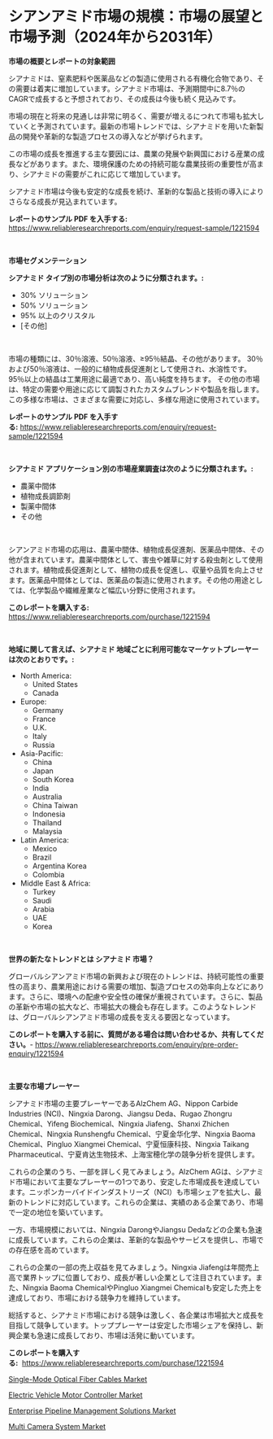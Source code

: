 <p><h1>シアンアミド市場の規模：市場の展望と市場予測（2024年から2031年）</h1></p><p><strong>市場の概要とレポートの対象範囲</strong></p>
<p><p>シアナミドは、窒素肥料や医薬品などの製造に使用される有機化合物であり、その需要は着実に増加しています。シアナミド市場は、予測期間中に8.7％のCAGRで成長すると予想されており、その成長は今後も続く見込みです。</p><p>市場の現在と将来の見通しは非常に明るく、需要が増えるにつれて市場も拡大していくと予測されています。最新の市場トレンドでは、シアナミドを用いた新製品の開発や革新的な製造プロセスの導入などが挙げられます。</p><p>この市場の成長を推進する主な要因には、農業の発展や新興国における産業の成長などがあります。また、環境保護のための持続可能な農業技術の重要性が高まり、シアナミドの需要がこれに応じて増加しています。</p><p>シアナミド市場は今後も安定的な成長を続け、革新的な製品と技術の導入によりさらなる成長が見込まれています。</p></p>
<p><strong>レポートのサンプル PDF を入手する:</strong> <a href="https://www.reliableresearchreports.com/enquiry/request-sample/1221594">https://www.reliableresearchreports.com/enquiry/request-sample/1221594</a></p>
<p>&nbsp;</p>
<p><strong>市場セグメンテーション</strong></p>
<p><strong>シアナミド タイプ別の市場分析は次のように分類されます。:</strong></p>
<p><ul><li>30% ソリューション</li><li>50% ソリューション</li><li>95% 以上のクリスタル</li><li>[その他]</li></ul></p>
<p>&nbsp;</p>
<p><p>市場の種類には、30％溶液、50％溶液、≥95％結晶、その他があります。 30％および50％溶液は、一般的に植物成長促進剤として使用され、水溶性です。 95％以上の結晶は工業用途に最適であり、高い純度を持ちます。 その他の市場は、特定の需要や用途に応じて調製されたカスタムブレンドや製品を指します。この多様な市場は、さまざまな需要に対応し、多様な用途に使用されています。</p></p>
<p><strong>レポートのサンプル PDF を入手する:</strong>&nbsp;<a href="https://www.reliableresearchreports.com/enquiry/request-sample/1221594">https://www.reliableresearchreports.com/enquiry/request-sample/1221594</a></p>
<p>&nbsp;</p>
<p><strong> シアナミド アプリケーション別の市場産業調査は次のように分類されます。:</strong></p>
<p><ul><li>農薬中間体</li><li>植物成長調節剤</li><li>製薬中間体</li><li>その他</li></ul></p>
<p>&nbsp;</p>
<p><p>シアンアミド市場の応用は、農薬中間体、植物成長促進剤、医薬品中間体、その他が含まれています。農薬中間体として、害虫や雑草に対する殺虫剤として使用されます。植物成長促進剤として、植物の成長を促進し、収量や品質を向上させます。医薬品中間体としては、医薬品の製造に使用されます。その他の用途としては、化学製品や繊維産業など幅広い分野に使用されます。</p></p>
<p><strong>このレポートを購入する:</strong>&nbsp; <a href="https://www.reliableresearchreports.com/purchase/1221594">https://www.reliableresearchreports.com/purchase/1221594</a></p>
<p>&nbsp;</p>
<p><strong>地域に関して言えば、シアナミド 地域ごとに利用可能なマーケットプレーヤーは次のとおりです。:</strong></p>
<p><ul>
    <li>
        North America:
        <ul>
            <li>United States</li>
            <li>Canada</li>
        </ul>
    </li>
    <li>
        Europe:
        <ul>
            <li>Germany</li>
            <li>France</li>
            <li>U.K.</li>
            <li>Italy</li>
            <li>Russia</li>
        </ul>
    </li>
    <li>
        Asia-Pacific:
        <ul>
            <li>China</li>
            <li>Japan</li>
            <li>South Korea</li>
            <li>India</li>
            <li>Australia</li>
            <li>China Taiwan</li>
            <li>Indonesia</li>
            <li>Thailand</li>
            <li>Malaysia</li>
        </ul>
    </li>
    <li>
        Latin America:
        <ul>
            <li>Mexico</li>
            <li>Brazil</li>
            <li>Argentina Korea</li>
            <li>Colombia</li>
        </ul>
    </li>
    <li>
        Middle East & Africa:
        <ul>
            <li>Turkey</li>
            <li>Saudi</li>
            <li>Arabia</li>
            <li>UAE</li>
            <li>Korea</li>
        </ul>
    </li>
    </ul></p>
<p>&nbsp;</p>
<p><strong>世界の新たなトレンドとは シアナミド 市場？</strong></p>
<p><p>グローバルシアンアミド市場の新興および現在のトレンドは、持続可能性の重要性の高まり、農業用途における需要の増加、製造プロセスの効率向上などにあります。さらに、環境への配慮や安全性の確保が重視されています。さらに、製品の革新や市場の拡大など、市場拡大の機会も存在します。このようなトレンドは、グローバルシアンアミド市場の成長を支える要因となっています。</p></p>
<p><strong>このレポートを購入する前に、質問がある場合は問い合わせるか、共有してください。</strong>- <a href="https://www.reliableresearchreports.com/enquiry/pre-order-enquiry/1221594">https://www.reliableresearchreports.com/enquiry/pre-order-enquiry/1221594</a></p>
<p>&nbsp;</p>
<p><strong>主要な市場プレーヤー</strong></p>
<p><p>シアナミド市場の主要プレーヤーであるAlzChem AG、Nippon Carbide Industries (NCI)、Ningxia Darong、Jiangsu Deda、Rugao Zhongru Chemical、Yifeng Biochemical、Ningxia Jiafeng、Shanxi Zhichen Chemical、Ningxia Runshengfu Chemical、宁夏金华化学、Ningxia Baoma Chemical、Pingluo Xiangmei Chemical、宁夏恒康科技、Ningxia Taikang Pharmaceutical、宁夏肯达生物技术、上海宝穂化学の競争分析を提供します。</p><p>これらの企業のうち、一部を詳しく見てみましょう。AlzChem AGは、シアナミド市場において主要なプレーヤーの1つであり、安定した市場成長を達成しています。ニッポンカーバイドインダストリーズ（NCI）も市場シェアを拡大し、最新のトレンドに対応しています。これらの企業は、実績のある企業であり、市場で一定の地位を築いています。</p><p>一方、市場規模においては、Ningxia DarongやJiangsu Dedaなどの企業も急速に成長しています。これらの企業は、革新的な製品やサービスを提供し、市場での存在感を高めています。</p><p>これらの企業の一部の売上収益を見てみましょう。Ningxia Jiafengは年間売上高で業界トップに位置しており、成長が著しい企業として注目されています。また、Ningxia Baoma ChemicalやPingluo Xiangmei Chemicalも安定した売上を達成しており、市場における競争力を維持しています。</p><p>総括すると、シアナミド市場における競争は激しく、各企業は市場拡大と成長を目指して競争しています。トッププレーヤーは安定した市場シェアを保持し、新興企業も急速に成長しており、市場は活発に動いています。</p></p>
<p><strong>このレポートを購入する:</strong>&nbsp;&nbsp;<a href="https://www.reliableresearchreports.com/purchase/1221594">https://www.reliableresearchreports.com/purchase/1221594</a></p>
<p><p><a href="https://view.publitas.com/reportprime-1/single-mode-optical-fiber-cables-market-with-the-goal-of-estimating-the-market-size-and-future-growth-potential-of-various-market-segments-based-on-component-applications-end-user-and-region/">Single-Mode Optical Fiber Cables Market</a></p><p><a href="https://github.com/luckyshygirl/Market-Research-Report-List-3/blob/main/electric-vehicle-motor-controller-market.md">Electric Vehicle Motor Controller Market</a></p><p><a href="https://shimmer-gardenia-37a.notion.site/Enterprise-Pipeline-Management-Solutions-Market-Furnish-Information-about-Market-Size-Market-Share--05d54c7995274d968392d1a5b9520309">Enterprise Pipeline Management Solutions Market</a></p><p><a href="https://github.com/markusgodoy/Market-Research-Report-List-2/blob/main/multi-camera-system-market.md">Multi Camera System Market</a></p></p>